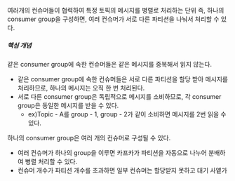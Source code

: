 
여러개의 컨슈머들이 협력하여 특정 토픽의 메시지를 병렬로 처리하는 단위
즉, 하나의 consumer group을 구성하면, 여러 컨슈머가 서로 다른 파티션을 나눠서 처리할 수 있다.


##### 핵심 개념


같은 consumer group에 속한 컨슈머들은 같은 메시지를 중복해서 읽지 않는다.
- 같은 consumer group에 속한 컨슈머들은 서로 다른 파티션을 할당 받아 메시지를 처리하므로, 하나의 메시지는 오직 한 번 처리된다.
- 서로 다른 consumer group은 독립적으로 메시지를 소비하므로, 각 consumer group은 동일한 메시지를 받을 수 있다.
	- ex)Topic - A를 group - 1, group - 2가 같이 소비하면 메시지를 2번 읽을 수 있다.


하나의 consumer group은 여러 개의 컨슈머로 구성될 수 있다.
- 여러 컨슈머가 하나의 group을 이루면 카프카가 파티션을 자동으로 나누어 분배하여 병렬 처리할 수 있다.
- 컨슈머 개수가 파티션 개수를 초과하면 일부 컨슈머는 할당받지 못하고 대기 사앹가 